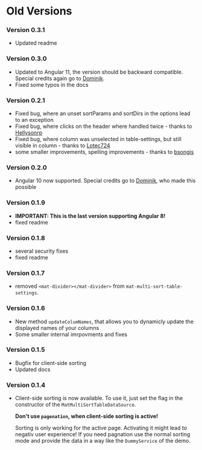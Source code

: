 # Old Versions
### Version 0.3.1
- Updated readme

### Version 0.3.0
- Updated to Angular 11, the version should be backward compatible. Special credits again go to [Dominik](https://github.com/Dafnik).
- Fixed some typos in the docs

### Version 0.2.1
- Fixed bug, where an unset sortParams and sortDirs in the options lead to an exception
- Fixed bug, where clicks on the header where handled twice - thanks to [Hellysonrp](https://github.com/Hellysonrp)
- Fixed bug, where column was unselected in table-settings, but still visible in column - thanks to [Lotec724](https://github.com/Lotec724)
- some smaller improvements, spelling improvements - thanks to [bsongis](https://github.com/bsongis)

### Version 0.2.0
- Angular 10 now supported. Special credits go to [Dominik](https://github.com/Dafnik), who made this possible
  
### Version 0.1.9
- **IMPORTANT: This is the last version supporting Angular 8!**
- fixed readme

### Version 0.1.8
- several security fixes
- fixed readme

### Version 0.1.7
- removed `<mat-divider></mat-divider>` from `mat-multi-sort-table-settings`.

### Version 0.1.6
- New method `updateColumNames`, that allows you to dynamicly update the displayed names of your columns
- Some smaller internal imrpovments and fixes

### Version 0.1.5
- Bugfix for client-side sorting
- Updated docs

### Version 0.1.4
- Client-side sorting is now available. To use it, just set the flag in the constructor of the `MatMultiSortTableDataSource`.
  
  **Don't use `pagenation`, when client-side sorting is active!** 
  
  Sorting is only working for the active page. Activating it might lead to negativ user experience! If you need pagnation use the normal sorting mode and provide the data in a way like the `DummyService` of the demo.